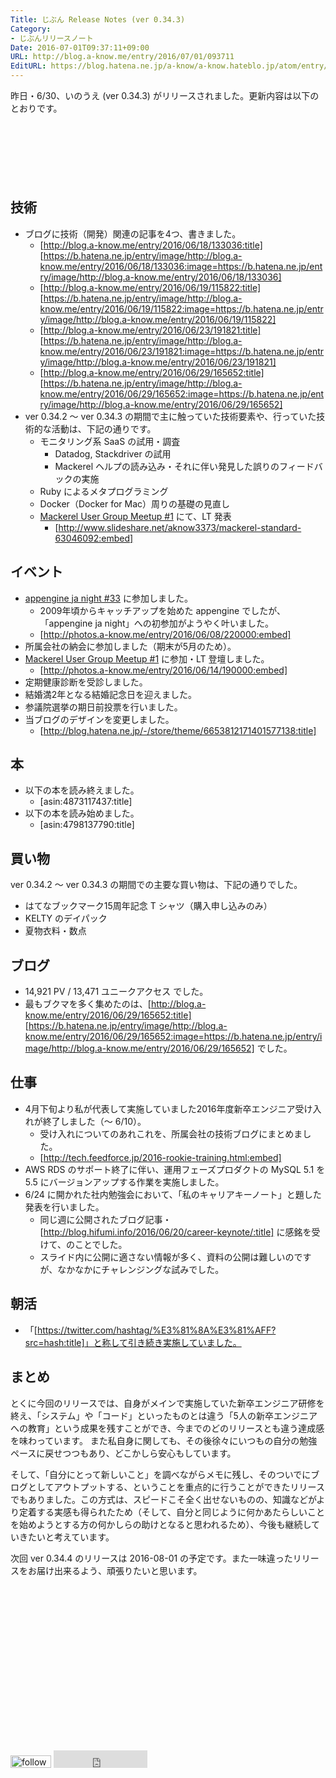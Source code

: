 ```yaml
---
Title: じぶん Release Notes (ver 0.34.3)
Category:
- じぶんリリースノート
Date: 2016-07-01T09:37:11+09:00
URL: http://blog.a-know.me/entry/2016/07/01/093711
EditURL: https://blog.hatena.ne.jp/a-know/a-know.hateblo.jp/atom/entry/6653812171403349972
---
```


昨日・6/30、いのうえ (ver 0.34.3) がリリースされました。更新内容は以下のとおりです。




<!-- more -->


<script async src="//pagead2.googlesyndication.com/pagead/js/adsbygoogle.js"></script>
<!-- article-top -->
<ins class="adsbygoogle"
     style="display:inline-block;width:728px;height:90px"
     data-ad-client="ca-pub-3463034538369189"
     data-ad-slot="8367620130"></ins>
<script>
(adsbygoogle = window.adsbygoogle || []).push({});
</script>


## 技術
* ブログに技術（開発）関連の記事を4つ、書きました。
    * [http://blog.a-know.me/entry/2016/06/18/133036:title] [https://b.hatena.ne.jp/entry/image/http://blog.a-know.me/entry/2016/06/18/133036:image=https://b.hatena.ne.jp/entry/image/http://blog.a-know.me/entry/2016/06/18/133036]
    * [http://blog.a-know.me/entry/2016/06/19/115822:title] [https://b.hatena.ne.jp/entry/image/http://blog.a-know.me/entry/2016/06/19/115822:image=https://b.hatena.ne.jp/entry/image/http://blog.a-know.me/entry/2016/06/19/115822]
    * [http://blog.a-know.me/entry/2016/06/23/191821:title] [https://b.hatena.ne.jp/entry/image/http://blog.a-know.me/entry/2016/06/23/191821:image=https://b.hatena.ne.jp/entry/image/http://blog.a-know.me/entry/2016/06/23/191821]
    * [http://blog.a-know.me/entry/2016/06/29/165652:title] [https://b.hatena.ne.jp/entry/image/http://blog.a-know.me/entry/2016/06/29/165652:image=https://b.hatena.ne.jp/entry/image/http://blog.a-know.me/entry/2016/06/29/165652]
* ver 0.34.2 〜 ver 0.34.3 の期間で主に触っていた技術要素や、行っていた技術的な活動は、下記の通りです。
    * モニタリング系 SaaS の試用・調査
        * Datadog, Stackdriver の試用
        * Mackerel ヘルプの読み込み・それに伴い発見した誤りのフィードバックの実施
    * Ruby によるメタプログラミング
    * Docker（Docker for Mac）周りの基礎の見直し
    * [Mackerel User Group Meetup #1](http://mackerel-ug.connpass.com/event/33287/) にて、LT 発表
        * [http://www.slideshare.net/aknow3373/mackerel-standard-63046092:embed]



## イベント
* [appengine ja night #33](http://gcpja.connpass.com/event/30761/) に参加しました。
    * 2009年頃からキャッチアップを始めた appengine でしたが、「appengine ja night」への初参加がようやく叶いました。
    * [http://photos.a-know.me/entry/2016/06/08/220000:embed]
* 所属会社の納会に参加しました（期末が5月のため）。
* [Mackerel User Group Meetup #1](http://mackerel-ug.connpass.com/event/33287/) に参加・LT 登壇しました。
    * [http://photos.a-know.me/entry/2016/06/14/190000:embed]
* 定期健康診断を受診しました。
* 結婚満2年となる結婚記念日を迎えました。
* 参議院選挙の期日前投票を行いました。
* 当ブログのデザインを変更しました。
    * [http://blog.hatena.ne.jp/-/store/theme/6653812171401577138:title]




## 本
* 以下の本を読み終えました。
    * [asin:4873117437:title]
* 以下の本を読み始めました。
    * [asin:4798137790:title]




## 買い物
ver 0.34.2 〜 ver 0.34.3 の期間での主要な買い物は、下記の通りでした。

* はてなブックマーク15周年記念 T シャツ（購入申し込みのみ）
* KELTY のデイパック
* 夏物衣料・数点





## ブログ
* 14,921 PV / 13,471 ユニークアクセス でした。
* 最もブクマを多く集めたのは、[http://blog.a-know.me/entry/2016/06/29/165652:title] [https://b.hatena.ne.jp/entry/image/http://blog.a-know.me/entry/2016/06/29/165652:image=https://b.hatena.ne.jp/entry/image/http://blog.a-know.me/entry/2016/06/29/165652] でした。



## 仕事
* 4月下旬より私が代表して実施していました2016年度新卒エンジニア受け入れが終了しました（〜 6/10）。
    * 受け入れについてのあれこれを、所属会社の技術ブログにまとめました。
    * [http://tech.feedforce.jp/2016-rookie-training.html:embed]
* AWS RDS のサポート終了に伴い、運用フェーズプロダクトの MySQL 5.1 を 5.5 にバージョンアップする作業を実施しました。
* 6/24 に開かれた社内勉強会において、「私のキャリアキーノート」と題した発表を行いました。
    * 同じ週に公開されたブログ記事・[http://blog.hifumi.info/2016/06/20/career-keynote/:title] に感銘を受けて、のことでした。
    * スライド内に公開に適さない情報が多く、資料の公開は難しいのですが、なかなかにチャレンジングな試みでした。


## 朝活

* 「[https://twitter.com/hashtag/%E3%81%8A%E3%81%AFF?src=hash:title]」と称して引き続き実施していました。



## まとめ
とくに今回のリリースでは、自身がメインで実施していた新卒エンジニア研修を終え、「システム」や「コード」といったものとは違う「5人の新卒エンジニアへの教育」という成果を残すことができ、今までのどのリリースとも違う達成感を味わっています。
また私自身に関しても、その後徐々にいつもの自分の勉強ペースに戻せつつもあり、どこかしら安心もしています。


そして、「自分にとって新しいこと」を調べながらメモに残し、そのついでにブログとしてアウトプットする、ということを重点的に行うことができたリリースでもありました。この方式は、スピードこそ全く出せないものの、知識などがより定着する実感も得られたため（そして、自分と同じように何かあたらしいことを始めようとする方の何かしらの助けとなると思われるため）、今後も継続していきたいと考えています。


次回 ver 0.34.4 のリリースは 2016-08-01 の予定です。また一味違ったリリースをお届け出来るよう、頑張りたいと思います。



<script async src="//pagead2.googlesyndication.com/pagead/js/adsbygoogle.js"></script>
<!-- article-bottom2 -->
<ins class="adsbygoogle"
     style="display:inline-block;width:300px;height:250px"
     data-ad-client="ca-pub-3463034538369189"
     data-ad-slot="5274552934"></ins>
<script>
(adsbygoogle = window.adsbygoogle || []).push({});
</script>


<div>
<a href='http://cloud.feedly.com/#subscription%2Ffeed%2Fhttp%3A%2F%2Fblog.a-know.me%2Ffeed'  target='blank'><img id='feedlyFollow' src='http://s3.feedly.com/img/follows/feedly-follow-rectangle-volume-small_2x.png' alt='follow us in feedly' width='65' height='20'></a>

<iframe src="http://blog.hatena.ne.jp/a-know/a-know.hateblo.jp/subscribe/iframe" allowtransparency="true" frameborder="0" scrolling="no" width="150" height="28"></iframe>
</div>
